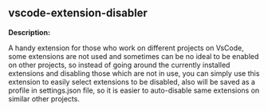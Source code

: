 ## **vscode-extension-disabler**

**Description:**

A handy extension for those who work on different projects on VsCode, some extensions are not used and sometimes can be no ideal to be enabled on other projects, so instead of going around the currently installed extensions and disabling those which are not in use, you can simply use this extension to easily select extensions to be disabled, also will be saved as a profile in settings.json file, so it is easier to auto-disable same extensions on similar other projects.
